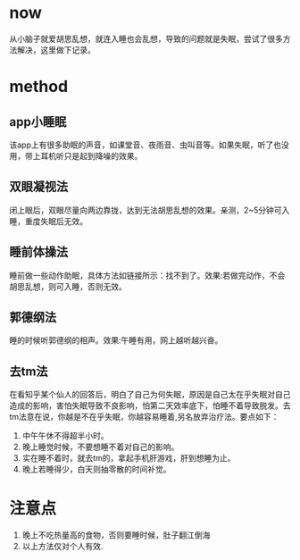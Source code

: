 now
===

从小脑子就爱胡思乱想，就连入睡也会乱想，导致的问题就是失眠，尝试了很多方法解决，这里做下记录。

method
======

app小睡眠
---------

该app上有很多助眠的声音，如课堂音、夜雨音、虫叫音等。如果失眠，听了也没用，带上耳机听只是起到降噪的效果。

双眼凝视法
----------

闭上眼后，双眼尽量向两边靠拢，达到无法胡思乱想的效果。亲测，2\~5分钟可入睡，重度失眠后无效。

睡前体操法
----------

睡前做一些动作助眠，具体方法如链接所示：找不到了。效果:若做完动作，不会胡思乱想，则可入睡，否则无效。

郭德纲法
--------

睡的时候听郭德纲的相声。效果:午睡有用，网上越听越兴奋。

去tm法
------

在看知乎某个仙人的回答后，明白了自己为何失眠，原因是自己太在乎失眠对自己造成的影响，害怕失眠导致不良影响，怕第二天效率底下，怕睡不着导致脱发。去tm法意在说，你越是不在乎失眠，你越容易睡着,另名放弃治疗法。要点如下：

1.  中午午休不得超半小时。
2.  晚上睡觉时候，不要想睡不着对自己的影响。
3.  实在睡不着时，就去tm的，拿起手机肝游戏，肝到想睡为止。
4.  晚上若睡得少，白天则抽零散的时间补觉。

注意点
======

1.  晚上不吃热量高的食物，否则要睡时候，肚子翻江倒海
2.  以上方法仅对个人有效.
